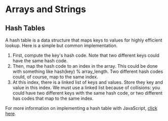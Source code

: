 # Arrays and Strings

## Hash Tables
A hash table is a data structure that maps keys to values for highly efficient lookup. Here is a simple but common implementation.

1. First, compute the key's hash code. Note that two different keys could have the same hash code.
2. Then, map the hash code to an index in the array. This could be done with something like hash(key) % array_length. Two different hash codes could, of course, map to the same index.
3. At this index, there is a linked list of keys and values. Store they key and value in this index. We must use a linked list because of collisions: you could have two different keys with the same hash code, or two different has codes that map to the same index. 

For more information on implementing a hash table with JavaScript, [click here](https://medium.freecodecamp.org/how-to-implement-a-simple-hash-table-in-javascript-cb3b9c1f2997).